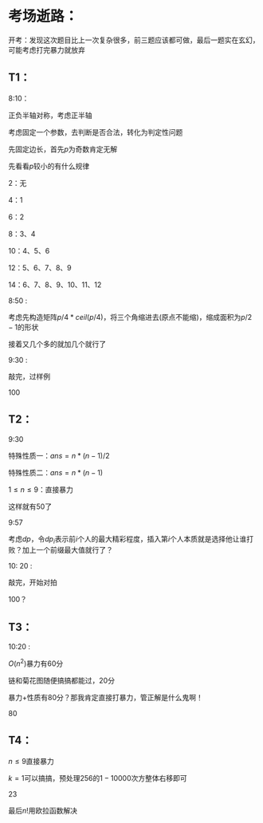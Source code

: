 # 考场逝路：

开考：发现这次题目比上一次复杂很多，前三题应该都可做，最后一题实在玄幻，可能考虑打完暴力就放弃

## T1：

8:10：

正负半轴对称，考虑正半轴

考虑固定一个参数，去判断是否合法，转化为判定性问题

先固定边长，首先$p$为奇数肯定无解

先看看$p$较小的有什么规律

$2$：无

$4$：$1$

$6$：$2$

$8$：$3、4$

$10$：$4、5、6$

$12$：$5、6、7、8、9$

$14$：$6、7、8、9、10、11、12$

8:50 :

考虑先构造矩阵$p/4*ceil(p/4)$，将三个角缩进去(原点不能缩)，缩成面积为$p/2-1$的形状

接着又几个多的就加几个就行了

9:30 :

敲完，过样例

$100$

## T2：

9:30

特殊性质一：$ans=n*(n-1)/2$

特殊性质二：$ans=n*(n-1)$

$1 \le n \le 9$：直接暴力

这样就有$50$了

9:57 

考虑$dp$，令$dp_i$表示前$i$个人的最大精彩程度，插入第$i$个人本质就是选择他让谁打败？加上一个前缀最大值就行了？

10: 20 :

敲完，开始对拍

$100$？

## T3：

10:20 :

$O(n^2)$暴力有$60$分

链和菊花图随便搞搞都能过，$20$分

暴力+性质有$80$分？那我肯定直接打暴力，管正解是什么鬼啊！

$80$

## T4：

$n \le 9$直接暴力

$k=1$可以搞搞，预处理$256$的$1-10000$次方整体右移即可

$23$

最后$n!$用欧拉函数解决
